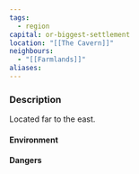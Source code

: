 ```yaml
---
tags:
  - region
capital: or-biggest-settlement
location: "[[The Cavern]]"
neighbours:
  - "[[Farmlands]]"
aliases:
---
```



### Description


Located far to the east.

#### Environment

#### Dangers

